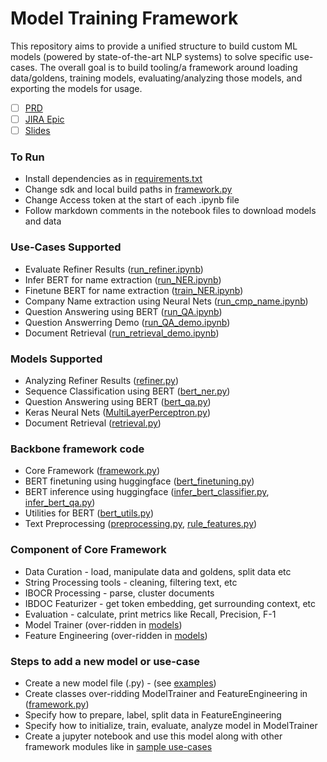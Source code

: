 # Model Training Framework

This repository aims to provide a unified structure to build custom ML models (powered by state-of-the-art NLP systems) to solve specific use-cases. The overall goal is to build tooling/a framework around loading data/goldens, training models, evaluating/analyzing those models, and exporting the models for usage.
- [ ] [PRD](https://instabase.atlassian.net/wiki/spaces/MI/pages/457277553/Model+Training+Framework+PRD)
- [ ] [JIRA Epic](https://instabase.atlassian.net/browse/INSIGHTS-1427)
- [ ] [Slides](https://docs.google.com/presentation/d/10mXA7K5sa_nAkqx2onsIfrH3TPj2Ni4LfCOxDhN5XBI/edit?usp=sharing)

### To Run

- Install dependencies as in [requirements.txt](requirements.txt)
- Change sdk and local build paths in [framework.py](framework.py)
- Change Access token at the start of each .ipynb file
- Follow markdown comments in the notebook files to download models and data

### Use-Cases Supported

- Evaluate Refiner Results ([run_refiner.ipynb](run_refiner.ipynb))
- Infer BERT for name extraction ([run_NER.ipynb](run_NER.ipynb))
- Finetune BERT for name extraction ([train_NER.ipynb](train_NER.ipynb))
- Company Name extraction using Neural Nets ([run_cmp_name.ipynb](run_cmp_name.ipynb))
- Question Answering using BERT ([run_QA.ipynb](run_QA.ipynb))
- Question Answerring Demo ([run_QA_demo.ipynb](run_QA_demo.ipynb))
- Document Retrieval ([run_retrieval_demo.ipynb](run_retrieval_demo.ipynb))

### Models Supported

- Analyzing Refiner Results ([refiner.py](refiner.py))
- Sequence Classification using BERT ([bert_ner.py](bert_ner.py))
- Question Answering using BERT ([bert_qa.py](bert_qa.py))
- Keras Neural Nets ([MultiLayerPerceptron.py](MultiLayerPerceptron.py))
- Document Retrieval ([retrieval.py](retrieval.py))

### Backbone framework code

- Core Framework ([framework.py](framework.py))
- BERT finetuning using huggingface ([bert_finetuning.py](bert_finetuning.py))
- BERT inference using huggingface ([infer_bert_classifier.py](infer_bert_classifier.py), [infer_bert_qa.py](infer_bert_qa.py))
- Utilities for BERT ([bert_utils.py](bert_utils.py))
- Text Preprocessing ([preprocessing.py](preprocessing.py), [rule_features.py](rule_features.py))

### Component of Core Framework

- Data Curation - load, manipulate data and goldens, split data etc
- String Processing tools - cleaning, filtering text, etc
- IBOCR Processing - parse, cluster documents
- IBDOC Featurizer - get token embedding, get surrounding context, etc
- Evaluation - calculate, print metrics like Recall, Precision, F-1
- Model Trainer (over-ridden in [models](#models-supported))
- Feature Engineering (over-ridden in [models](#models-supported))

### Steps to add a new model or use-case

- Create a new model file (.py) - (see [examples](#models-supported))
- Create classes over-ridding ModelTrainer and FeatureEngineering in ([framework.py](framework.py))
- Specify how to prepare, label, split data in FeatureEngineering 
- Specify how to initialize, train, evaluate, analyze model in ModelTrainer
- Create a jupyter notebook and use this model along with other framework modules like in [sample use-cases](#use-cases-supported)
